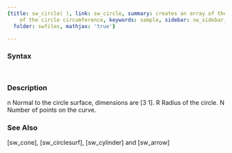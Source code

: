 ```yaml
---
{title: sw_circle( ), link: sw_circle, summary: creates an array of the 3D coordinates
    of the circle circumference, keywords: sample, sidebar: sw_sidebar, permalink: sw_circle.html,
  folder: swfiles, mathjax: 'true'}

---
```


### Syntax

` `

### Description

n     Normal to the circle surface, dimensions are [3 1].
R     Radius of the circle.
N     Number of points on the curve.
 

### See Also

[sw_cone], [sw_circlesurf], [sw_cylinder] and [sw_arrow]

